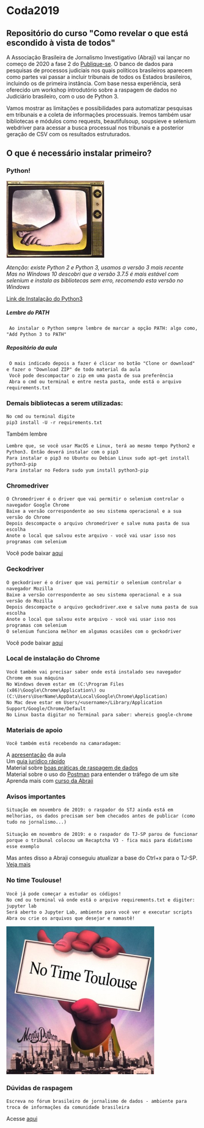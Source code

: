 # Coda2019
## Repositório do curso "Como revelar o que está escondido à vista de todos"

A Associação Brasileira de Jornalismo Investigativo (Abraji) vai lançar no começo de 2020 a fase 2 do [Publique-se](http://publique-se.org.br). O banco de dados para pesquisas de processos judiciais nos quais políticos brasileiros aparecem como partes vai passar a incluir tribunais de todos os Estados brasileiros, incluindo os de primeira instância. Com base nessa experiência, será oferecido um workshop introdutório sobre a raspagem de dados no Judiciário brasileiro, com o uso de Python 3.

Vamos mostrar as limitações e possibilidades para automatizar pesquisas em tribunais e a coleta de informações processuais. Iremos também usar bibliotecas e módulos como requests, beautifulsoup, soupsieve e selenium webdriver para acessar a busca processual nos tribunais e a posterior geração de CSV com os resultados estruturados.


## O que é necessário instalar primeiro?
### Python!

![Python](/Monty-Python-foot.jpg)

*Atenção: existe Python 2 e Python 3, usamos a versão 3 mais recente*<br>
*Mas no Windows 10 descobri que a versão 3.7.5 é mais estável com selenium e instala as bibliotecas sem erro, recomendo esta versão no Windows*

[Link de Instalação do Python3](https://www.python.org/downloads/)

##### Lembre do PATH

     Ao instalar o Python sempre lembre de marcar a opção PATH: algo como, "Add Python 3 to PATH"
     
##### Repositório da aula

     O mais indicado depois a fazer é clicar no botão "Clone or download" e fazer o "Download ZIP" de todo material da aula
     Você pode descompactar o zip em uma pasta de sua preferência
     Abra o cmd ou terminal e entre nesta pasta, onde está o arquivo requirements.txt
     
### Demais bibliotecas a serem utilizadas:
  
    No cmd ou terminal digite
    pip3 install -U -r requirements.txt

Também lembre

    Lembre que, se você usar MacOS e Linux, terá ao mesmo tempo Python2 e Python3. Então deverá instalar com o pip3
    Para instalar o pip3 no Ubuntu ou Debian Linux sudo apt-get install python3-pip
    Para instalar no Fedora sudo yum install python3-pip


### Chromedriver
    O Chromedriver é o driver que vai permitir o selenium controlar o navegador Google Chrome
    Baixe a versão correspondente ao seu sistema operacional e a sua versão do Chrome
    Depois descompacte o arquivo chromedriver e salve numa pasta de sua escolha
    Anote o local que salvou este arquivo - você vai usar isso nos programas com selenium
Você pode baixar [aqui](https://chromedriver.chromium.org/downloads) 

### Geckodriver
    O geckodriver é o driver que vai permitir o selenium controlar o navegador Mozilla
    Baixe a versão correspondente ao seu sistema operacional e a sua versão do Mozilla
    Depois descompacte o arquivo geckodriver.exe e salve numa pasta de sua escolha
    Anote o local que salvou este arquivo - você vai usar isso nos programas com selenium
    O selenium funciona melhor em algumas ocasiões com o geckodriver
Você pode baixar [aqui](https://github.com/mozilla/geckodriver/releases) 

### Local de instalação do Chrome
    Você também vai precisar saber onde está instalado seu navegador Chrome em sua máquina
    No Windows devem estar em (C:\Program Files (x86)\Google\Chrome\Application\) ou (C:\Users\UserName\AppData\Local\Google\Chrome\Application)
    No Mac deve estar em Users/<username>/Library/Application Support/Google/Chrome/Default
    No Linux basta digitar no Terminal para saber: whereis google-chrome


### Materiais de apoio
    Você também está recebendo na camaradagem:
A [apresentação](https://docs.google.com/presentation/d/156d254C7lSuXeUoTOoVTw5A9RpX_kf7z5JYRuvYyPSY/edit?usp=sharing) da aula<br>
Um [guia jurídico rápido](https://docs.google.com/document/d/1vvxweuRXnHH-Rxt82PYL-KSSp0bMt0m9cC7YomjJX5g/edit?usp=sharing)<br>
Material sobre [boas práticas de raspagem de dados](https://docs.google.com/document/d/1fv6G6Gu0KaJ44RNCCLgZv3M-cIiqF6IwAXhb_WnUKLk/edit?usp=sharing)<br>
Material sobre o uso do [Postman](https://docs.google.com/document/d/1hgoVMDFLXwqJdtBp2HAewcTFJsoISRvTwfWx2Hf2-P4/edit?usp=sharing) para entender o tráfego de um site<br>
Aprenda mais com [curso da Abraji](https://github.com/abraji/cursos_congresso_2019)

### Avisos importantes
    Situação em novembro de 2019: o raspador do STJ ainda está em melhorias, os dados precisam ser bem checados antes de publicar (como tudo no jornalismo...)
    
    Situação em novembro de 2019: e o raspador do TJ-SP parou de funcionar porque o tribunal colocou um Recaptcha V3 - fica mais para didatismo esse exemplo

Mas antes disso a Abraji conseguiu atualizar a base do Ctrl+x para o TJ-SP. [Veja mais](https://abraji.org.br/ctrl-x-atualiza-processos-de-retirada-de-conteudo-apresentados-no-tj-sp)


### No time Toulouse!
    Você já pode começar a estudar os códigos!
    No cmd ou terminal vá onde está o arquivo requirements.txt e digiter: jupyter lab
    Será aberto o Jupyter Lab, ambiente para você ver e executar scripts
    Abra ou crie os arquivos que desejar e namastê!
![Python](/D2HXHPZXQAAvXcI.jpg)    

### Dúvidas de raspagem
    Escreva no fórum brasileiro de jornalismo de dados - ambiente para troca de informações da comunidade brasileira
Acesse [aqui](https://forum.jornalismodedados.org/) 
